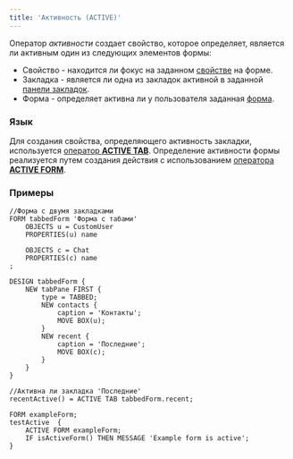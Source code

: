 ```yaml
---
title: 'Активность (ACTIVE)'
---
```


Оператор *активности* создает свойство, которое определяет, является ли активным один из следующих элементов формы:

-   Свойство - находится ли фокус на заданном [свойстве](Properties.md) на форме.
-   Закладка - является ли одна из закладок активной в заданной [панели закладок](Form_design.md#tab-broken).
-   Форма - определяет активна ли у пользователя заданная [форма](Forms.md).

### Язык

Для создания свойства, определяющего активность закладки, используется [оператор **ACTIVE TAB**](ACTIVE_TAB_operator.md). Определение активности формы реализуется путем создания действия с использованием [оператора **ACTIVE FORM**](ACTIVE_FORM_operator.md).

### Примеры

```lsf
//Форма с двумя закладками
FORM tabbedForm 'Форма с табами'
    OBJECTS u = CustomUser
    PROPERTIES(u) name

    OBJECTS c = Chat
    PROPERTIES(c) name
;

DESIGN tabbedForm {
    NEW tabPane FIRST {
        type = TABBED;
        NEW contacts {
            caption = 'Контакты';
            MOVE BOX(u);
        }
        NEW recent {
            caption = 'Последние';
            MOVE BOX(c);
        }
    }
}

//Активна ли закладка 'Последние'
recentActive() = ACTIVE TAB tabbedForm.recent;
```


```lsf
FORM exampleForm;
testActive  {
    ACTIVE FORM exampleForm;
    IF isActiveForm() THEN MESSAGE 'Example form is active';
}
```

  
